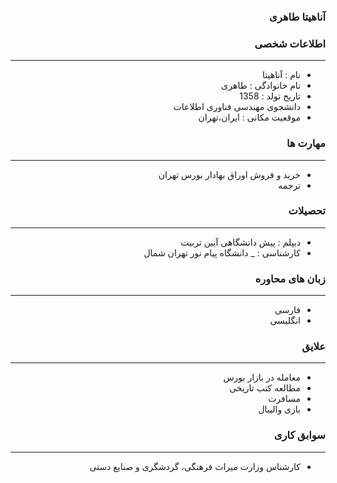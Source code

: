 <style type="text/css">
body{
 direction:rtl;
}
</style>
### آناهیتا طاهری

### اطلاعات شخصی

---
+ نام : آناهیتا
+ نام خانوادگی : طاهری
+ تاریخ تولد : 1358
+ دانشجوی مهندسی فناوری اطلاعات 
+ موقعیت مکانی : ایران،تهران


### مهارت ها

---
+ خرید و فروش اوراق بهادار بورس تهران
+ ترجمه

### تحصیلات

---
+ دیپلم : پیش دانشگاهی آیین تربیت
+ کارشناسی : 
_ دانشگاه پیام نور تهران شمال 

### زبان های محاوره

---
+ فارسی
+ انگلیسی

### علایق

---
+ معامله در بازار بورس  
+ مطالعه کتب تاریخی
+ مسافرت
+ بازی والیبال

### سوابق کاری

---
+ کارشناس وزارت میراث فرهنگی، گردشگری و صنایع دستی



